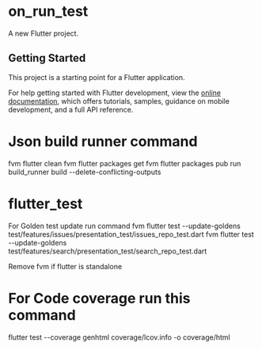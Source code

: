 # on_run_test

A new Flutter project.

## Getting Started

This project is a starting point for a Flutter application.


For help getting started with Flutter development, view the
[online documentation](https://docs.flutter.dev/), which offers tutorials,
samples, guidance on mobile development, and a full API reference.
# Json build runner command
fvm flutter clean
fvm flutter packages get
fvm flutter packages pub run build_runner build --delete-conflicting-outputs

# flutter_test
For Golden test update run command
fvm flutter test --update-goldens test/features/issues/presentation_test/issues_repo_test.dart
fvm flutter test --update-goldens test/features/search/presentation_test/search_repo_test.dart

Remove fvm if flutter is standalone
# For Code coverage run this command
flutter test --coverage
genhtml coverage/lcov.info -o coverage/html